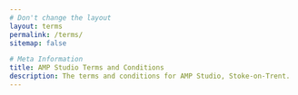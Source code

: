```yaml
---
# Don't change the layout
layout: terms
permalink: /terms/
sitemap: false

# Meta Information
title: AMP Studio Terms and Conditions
description: The terms and conditions for AMP Studio, Stoke-on-Trent.
---
```

